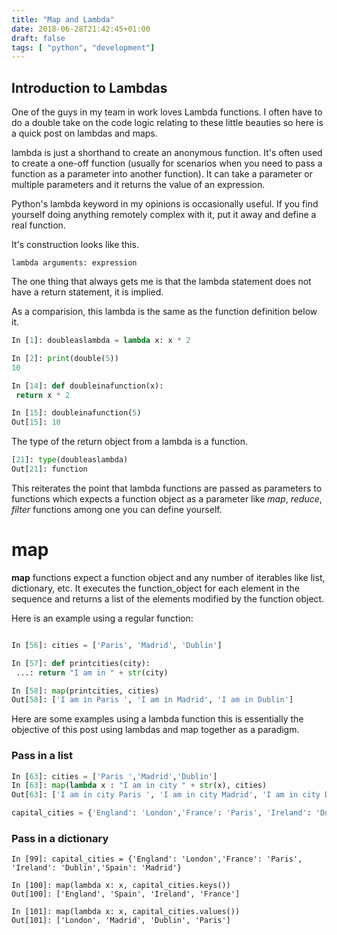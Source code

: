 ```yaml
---
title: "Map and Lambda"
date: 2018-06-28T21:42:45+01:00
draft: false
tags: [ "python", "development"]
---
```


## Introduction to Lambdas

One of the guys in my team in work loves Lambda functions. I often have to do a double take on the code logic relating to these 
little beauties so here is a quick post on lambdas and maps.

lambda is just a shorthand to create an anonymous function. It's often used to create a one-off function (usually for scenarios when you need to pass a function as a parameter into another function). It can take a parameter or multiple parameters and it returns the value of an expression.

Python's lambda keyword in my opinions is occasionally useful. If you find yourself doing anything remotely complex with it, put it away and define a real function.

It's construction looks like this.

`lambda arguments: expression`

The one thing that always gets me is that the lambda statement does not have a return statement, it is implied. 

As a comparision, this lambda is the same as the function definition below it.

```python
In [1]: doubleaslambda = lambda x: x * 2

In [2]: print(double(5))
10
```
```python
In [14]: def doubleinafunction(x):
 return x * 2

In [15]: doubleinafunction(5)
Out[15]: 10
```

The type of the return object from a lambda is a function. 

```python
[21]: type(doubleaslambda)
Out[21]: function
```

This reiterates the point that lambda functions are passed as parameters to functions which expects a function object as a parameter like _map_, _reduce_, _filter_ functions among one you can define yourself.

# map 

__map__ functions expect a function object and any number of iterables like list, dictionary, etc. It executes the function_object for each element in the sequence and returns a list of the elements modified by the function object.

Here is an example using a regular function:

```python

In [56]: cities = ['Paris', 'Madrid', 'Dublin']

In [57]: def printcities(city):
 ...: return "I am in " + str(city)

In [58]: map(printcities, cities)
Out[58]: ['I am in Paris ', 'I am in Madrid', 'I am in Dublin']
```

Here are some examples using a lambda function this is essentially the objective of this post using lambdas and map together as a paradigm.

### Pass in a list 

```python
In [63]: cities = ['Paris ','Madrid','Dublin']
In [63]: map(lambda x : "I am in city " + str(x), cities)
Out[63]: ['I am in city Paris ', 'I am in city Madrid', 'I am in city Dublin']
```
```python
capital_cities = {'England': 'London','France': 'Paris', 'Ireland': 'Dublin','Spain': 'Madrid'}
```

### Pass in a dictionary 

```
In [99]: capital_cities = {'England': 'London','France': 'Paris', 'Ireland': 'Dublin','Spain': 'Madrid'}

In [100]: map(lambda x: x, capital_cities.keys())
Out[100]: ['England', 'Spain', 'Ireland', 'France']

In [101]: map(lambda x: x, capital_cities.values())
Out[101]: ['London', 'Madrid', 'Dublin', 'Paris']

```